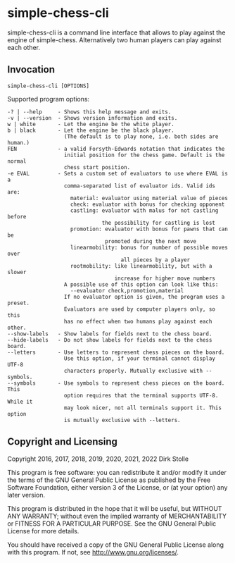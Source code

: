 # simple-chess-cli

simple-chess-cli is a command line interface that allows to play against the
engine of simple-chess. Alternatively two human players can play against each
other.

## Invocation

    simple-chess-cli [OPTIONS]

Supported program options:

    -? | --help     - Shows this help message and exits.
    -v | --version  - Shows version information and exits.
    w | white       - Let the engine be the white player.
    b | black       - Let the engine be the black player.
                      (The default is to play none, i.e. both sides are human.)
    FEN             - a valid Forsyth-Edwards notation that indicates the
                      initial position for the chess game. Default is the normal
                      chess start position.
    -e EVAL         - Sets a custom set of evaluators to use where EVAL is a
                      comma-separated list of evaluator ids. Valid ids are:
                        material: evaluator using material value of pieces
                        check: evaluator with bonus for checking opponent
                        castling: evaluator with malus for not castling before
                                  the possibility for castling is lost
                        promotion: evaluator with bonus for pawns that can be
                                   promoted during the next move
                        linearmobility: bonus for number of possible moves over
                                        all pieces by a player
                        rootmobility: like linearmobility, but with a slower
                                      increase for higher move numbers
                      A possible use of this option can look like this:
                        --evaluator check,promotion,material
                      If no evaluator option is given, the program uses a preset.
                      Evaluators are used by computer players only, so this
                      has no effect when two humans play against each other.
    --show-labels   - Show labels for fields next to the chess board.
    --hide-labels   - Do not show labels for fields next to the chess board.
    --letters       - Use letters to represent chess pieces on the board.
                      Use this option, if your terminal cannot display UTF-8
                      characters properly. Mutually exclusive with --symbols.
    --symbols       - Use symbols to represent chess pieces on the board. This
                      option requires that the terminal supports UTF-8. While it
                      may look nicer, not all terminals support it. This option
                      is mutually exclusive with --letters.

## Copyright and Licensing

Copyright 2016, 2017, 2018, 2019, 2020, 2021, 2022  Dirk Stolle

This program is free software: you can redistribute it and/or modify
it under the terms of the GNU General Public License as published by
the Free Software Foundation, either version 3 of the License, or
(at your option) any later version.

This program is distributed in the hope that it will be useful,
but WITHOUT ANY WARRANTY; without even the implied warranty of
MERCHANTABILITY or FITNESS FOR A PARTICULAR PURPOSE.  See the
GNU General Public License for more details.

You should have received a copy of the GNU General Public License
along with this program.  If not, see <http://www.gnu.org/licenses/>.
